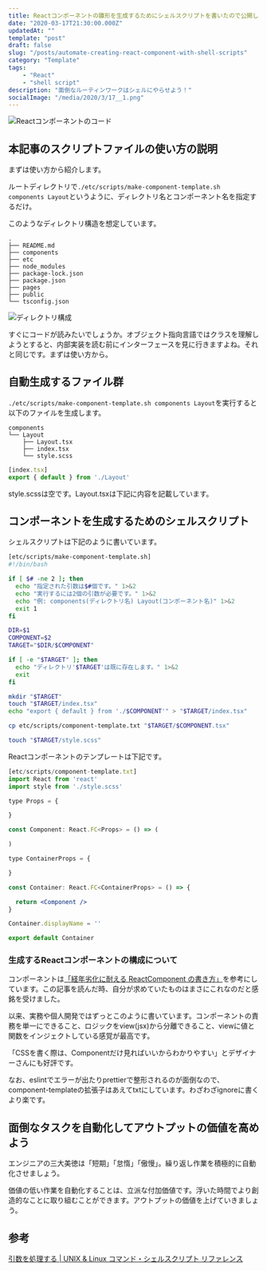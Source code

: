 ```yaml
---
title: Reactコンポーネントの雛形を生成するためにシェルスクリプトを書いたので公開します
date: "2020-03-17T21:30:00.000Z"
updatedAt: ""
template: "post"
draft: false
slug: "/posts/automate-creating-react-component-with-shell-scripts"
category: "Template"
tags:
    - "React"
    - "shell script"
description: "面倒なルーティンワークはシェルにやらせよう！"
socialImage: "/media/2020/3/17__1.png"
---
```


![Reactコンポーネントのコード](/media/2020/3/17__1.png)

## 本記事のスクリプトファイルの使い方の説明
まずは使い方から紹介します。

ルートディレクトリで`./etc/scripts/make-component-template.sh components Layout`というように、ディレクトリ名とコンポーネント名を指定するだけ。

このようなディレクトリ構造を想定しています。

```
.
├── README.md
├── components
├── etc
├── node_modules
├── package-lock.json
├── package.json
├── pages
├── public
└── tsconfig.json
```

![ディレクトリ構成](/media/2020/3/17__2.png)

すぐにコードが読みたいでしょうか。オブジェクト指向言語ではクラスを理解しようとすると、内部実装を読む前にインターフェースを見に行きますよね。それと同じです。まずは使い方から。

## 自動生成するファイル群
`./etc/scripts/make-component-template.sh components Layout`を実行すると以下のファイルを生成します。

```
components
└── Layout
    ├── Layout.tsx
    ├── index.tsx
    └── style.scss
```

```jsx
[index.tsx]
export { default } from './Layout'
```

style.scssは空です。Layout.tsxは下記に内容を記載しています。

## コンポーネントを生成するためのシェルスクリプト
シェルスクリプトは下記のように書いています。

```bash
[etc/scripts/make-component-template.sh]
#!/bin/bash

if [ $# -ne 2 ]; then
  echo "指定された引数は$#個です。" 1>&2
  echo "実行するには2個の引数が必要です。" 1>&2
  echo "例: components(ディレクトリ名) Layout(コンポーネント名)" 1>&2
  exit 1
fi

DIR=$1
COMPONENT=$2
TARGET="$DIR/$COMPONENT"

if [ -e "$TARGET" ]; then
  echo "ディレクトリ'$TARGET'は既に存在します。" 1>&2
  exit
fi

mkdir "$TARGET"
touch "$TARGET/index.tsx"
echo "export { default } from './$COMPONENT'" > "$TARGET/index.tsx"

cp etc/scripts/component-template.txt "$TARGET/$COMPONENT.tsx"

touch "$TARGET/style.scss"
```

Reactコンポーネントのテンプレートは下記です。

```jsx
[etc/scripts/component-template.txt]
import React from 'react'
import style from './style.scss'

type Props = {

}

const Component: React.FC<Props> = () => (

)

type ContainerProps = {

}

const Container: React.FC<ContainerProps> = () => {

  return <Component />
}

Container.displayName = ''

export default Container
```

### 生成するReactコンポーネントの構成について

コンポーネントは[「経年劣化に耐える ReactComponent の書き方」](https://qiita.com/Takepepe/items/41e3e7a2f612d7eb094a)を参考にしています。この記事を読んだ時、自分が求めていたものはまさにこれなのだと感銘を受けました。

以来、実務や個人開発ではずっとこのように書いています。コンポーネントの責務を単一にできること、ロジックをview(jsx)から分離できること、viewに値と関数をインジェクトしている感覚が最高です。

「CSSを書く際は、Componentだけ見ればいいからわかりやすい」とデザイナーさんにも好評です。

なお、eslintでエラーが出たりprettierで整形されるのが面倒なので、component-templateの拡張子はあえてtxtにしています。わざわざignoreに書くより楽です。

## 面倒なタスクを自動化してアウトプットの価値を高めよう
エンジニアの三大美徳は「短期」「怠惰」「傲慢」。繰り返し作業を積極的に自動化させましょう。

価値の低い作業を自動化することは、立派な付加価値です。浮いた時間でより創造的なことに取り組むことができます。アウトプットの価値を上げていきましょう。

## 参考
[引数を処理する | UNIX & Linux コマンド・シェルスクリプト リファレンス](https://shellscript.sunone.me/parameter.html)
